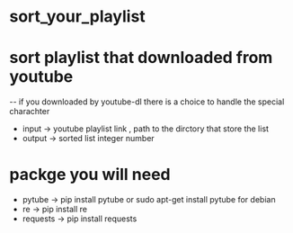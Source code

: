 # sort_your_playlist
# sort playlist that downloaded from youtube 
-- if you downloaded by youtube-dl there is a choice to handle the special charachter
- input -> youtube playlist link , path to the dirctory that store the list
- output -> sorted list integer number 

# packge you will need 
- pytube -> pip install pytube  or sudo apt-get install pytube for debian 
- re -> pip install re
- requests -> pip install requests


